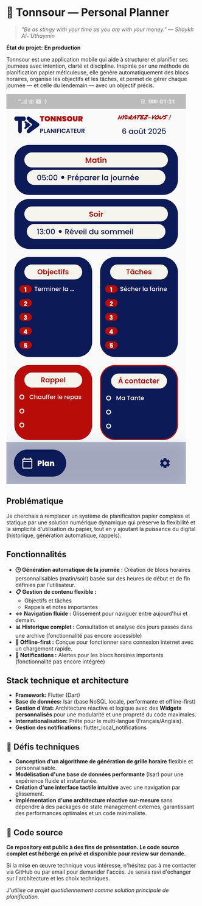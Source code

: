 # 📘 Tonnsour — Personal Planner

> *"Be as stingy with your time as you are with your money." — Shaykh Al-'Uthaymin*

**État du projet:** **En production**

Tonnsour est une application mobile qui aide à structurer et planifier ses journées avec intention, clarté et discipline. Inspirée par une méthode de planification papier méticuleuse, elle génère automatiquement des blocs horaires, organise les objectifs et les tâches, et permet de gérer chaque journée — et celle du lendemain — avec un objectif précis.

![Accueil Rempli](tonnsour_home.jpg) <!-- Ajoutez une image ici -->

## Problématique

Je cherchais à remplacer un système de planification papier complexe et statique par une solution numérique dynamique qui préserve la flexibilité et la simplicité d'utilisation du papier, tout en y ajoutant la puissance du digital (historique, génération automatique, rappels).

## Fonctionnalités

- **🕒 Génération automatique de la journée :** Création de blocs horaires personnalisables (matin/soir) basée sur des heures de début et de fin définies par l'utilisateur.
- **📋 Gestion de contenu flexible :**
  - Objectifs et tâches
  - Rappels et notes importantes
- **↔️ Navigation fluide :** Glissement pour naviguer entre aujourd'hui et demain.
- **📊 Historique complet :** Consultation et analyse des jours passés dans une archive (fonctionnalité pas encore accessible)
- **📴 Offline-first :** Conçue pour fonctionner sans connexion internet avec un chargement rapide.
- **🔔 Notifications :** Alertes pour les blocs horaires importants (fonctionnalité pas encore intégrée)

## Stack technique et architecture

- **Framework:** Flutter (Dart)
- **Base de données:** Isar (base NoSQL locale, performante et offline-first)
- **Gestion d'état:** Architecture réactive et logique avec des **Widgets personnalisés** pour une modularité et une propreté du code maximales.
- **Internationalisation:** Prête pour le multi-langue (Français/Anglais).
- **Gestion des notifications:** flutter_local_notifications

## 🧠 Défis techniques

- **Conception d'un algorithme de génération de grille horaire** flexible et personnalisable.
- **Modélisation d'une base de données performante** (Isar) pour une expérience fluide et instantanée.
- **Création d'une interface tactile intuitive** avec une navigation par glissement.
- **Implémentation d'une architecture réactive sur-mesure** sans dépendre à des packages de state management externes, garantissant des performances optimales et un code minimaliste.

## 🔐 Code source

**Ce repository est public à des fins de présentation. Le code source complet est hébergé en privé et disponible pour review sur demande.**

Si la mise en œuvre technique vous intéresse, n'hésitez pas à me contacter via GitHub ou par email pour demander l'accès. Je serais ravi d'échanger sur l'architecture et les choix techniques.

*J'utilise ce projet quotidiennement comme solution principale de planification.*

